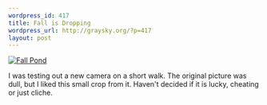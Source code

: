 ```yaml
--- 
wordpress_id: 417
title: Fall is Dropping
wordpress_url: http://graysky.org/?p=417
layout: post
---
```

<div class="flickr-frame">
<a href="http://www.flickr.com/photos/downtree/2936417863/" title="Fall Pond"><img src="http://files.graysky.org/images/fall_dropping.jpg" alt="Fall Pond" class="flickr-photo" /></a>
</div>

I was testing out a new camera on a short walk. The original picture was dull, but I liked this small crop from it. Haven't decided if it is lucky, cheating or just cliche.


